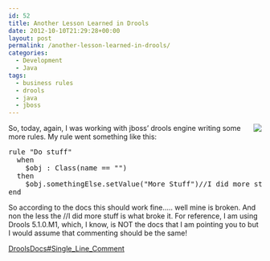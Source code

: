 ```yaml
---
id: 52
title: Another Lesson Learned in Drools
date: 2012-10-10T21:29:28+00:00
layout: post
permalink: /another-lesson-learned-in-drools/
categories:
  - Development
  - Java
tags:
  - business rules
  - drools
  - java
  - jboss
---
```

<div class="separator" style="clear: both; text-align: center;">
  <a href="http://i0.wp.com/lh6.googleusercontent.com/-yI_NwSc7pc8/UCFRLmax5KI/AAAAAAAAB1w/jBTweZhnNlo/s371/2012-08-07_13-30-38_996.jpg?ssl=1" imageanchor="1" style="clear:right; float:right; margin-left:1em; margin-bottom:1em" rel="external"><img border="0" src="http://i0.wp.com/lh6.googleusercontent.com/-yI_NwSc7pc8/UCFRLmax5KI/AAAAAAAAB1w/jBTweZhnNlo/s371/2012-08-07_13-30-38_996.jpg?resize=209%2C371&#038;ssl=1" data-recalc-dims="1" /></a>
</div> So, today, again, I was working with jboss&#8217; drools engine writing some more rules. My rule went something like this: 

<div class="thin">
  <pre class="brush: java; title: ; notranslate" title="">
rule "Do stuff"
  when
    $obj : Class(name == "")
  then
    $obj.somethingElse.setValue("More Stuff")//I did more stuff
end
</pre>
</div> So according to the docs this should work fine&#8230;.. well mine is broken. And non the less the //I did more stuff is what broke it. For reference, I am using Drools 5.1.0.M1, which, I know, is NOT the docs that I am pointing you to but I would assume that commenting should be the same! 

<a href="http://docs.jboss.org/drools/release/5.2.0.Final/drools-expert-docs/html_single/" rel="external">DroolsDocs#Single_Line_Comment</a>